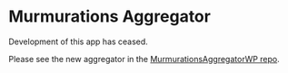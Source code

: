 # Murmurations Aggregator

Development of this app has ceased.

Please see the new aggregator in the [MurmurationsAggregatorWP
 repo](https://github.com/MurmurationsNetwork/MurmurationsAggregatorWP).
